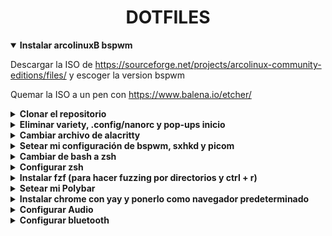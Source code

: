 <div align="center">
    <h1><strong>DOTFILES</strong></h1>
</div>

<details open>
<summary><strong>Instalar arcolinuxB bspwm</strong></summary>

Descargar la ISO de <https://sourceforge.net/projects/arcolinux-community-editions/files/> y escoger la version bspwm

Quemar la ISO a un pen con <https://www.balena.io/etcher/>
</details>

<details>
<summary><strong>Clonar el repositorio</strong></summary>

```console
git clone https://github.com/Sergio-RS/dotfiles.git ~/dotfiles
```

</details>

<details>
<summary><strong>Eliminar variety, .config/nanorc y pop-ups inicio</strong></summary>

Eliminamos variety para que no cambie de fondo de pantalla cada cierto tiempo

```console
sudo pacman -Rns variety
```

Borrar `.config/nanorc`. Si queremos cambiar la configuracion de nano está en
`/etc/nanorc`

```console
rm -rf ~/.config/nanorc
```

Para poder seleccionar y copiar con el ratón y wrapear el texto en el
editor de nano haremos lo siguiente:

```console
nano /etc/nanorc
#Comentar las siguientes líneas:
#set mouse
#set linenumber
#Descomentar la línea:
set softwrap
```

</details>

<details>
<summary><strong>Cambiar archivo de alacritty</strong></summary>
Primero añadir fuentes necesarias

```console
yay -S nerd-fonts-cascadia-code nerd-fonts-dejavu-complete nerd-fonts-fira-code;
sudo pacman -S powerline-common awesome-terminal-fonts
```

Ahora vamos a cambiar los archivos de configuracion que pone la distro 
automaticamente por los mios

```console
rm ~/.config/alacritty/alacritty.yml;
cp ~/dotfiles/alacritty.yml .config/alacritty/
```

</details>

<details>
<summary><strong>Setear mi configuración de bspwm, sxhkd y picom</strong></summary>

```console
rm -rf ~/.config/bspwm/*;
cp -r ~/dotfiles/bspwm/* ~/.config/bspwm/
```

</details>

<details>
<summary><strong>Cambiar de bash a zsh</strong></summary>

```console
sudo chsh $USER -s /bin/zsh;
sudo chsh root -s /bin/zsh
```

Hacer un relog pulsando Super + X y despues L
</details>

<details>
<summary><strong>Configurar zsh</strong></summary>

```console
yay -S zsh-theme-powerlevel10k-git;
echo 'source /usr/share/zsh-theme-powerlevel10k/powerlevel10k.zsh-theme' >>~/.zshrc>;
```

Cerramos la terminal, abrimos otra y hacemos

```console
p10k configure
```

Ahora instalamos los plugins en el directorio deseado

```console
sudo cp -r /usr/share/zsh/plugins/zsh-syntax-highlighting /usr/share/oh-my-zsh/plugins;
sudo git clone https://github.com/zsh-users/zsh-autosuggestions /usr/share/oh-my-zsh/plugins 
```

Borramos archivo `~/.zshrc` y ponemos el que tiene mi configuración

```console
rm ~/.zshrc
cp ~/dotfiles/.zshrc ~/
```

</details>

<details>
<summary><strong>Instalar fzf (para hacer fuzzing por directorios y ctrl + r)</strong></summary>

```console
git clone --depth 1 https://github.com/junegunn/fzf.git ~/.fzf;
~/.fzf/install
```

</details>

<details>
<summary><strong>Setear mi Polybar</strong></summary>

```console
rm -rf .config/polybar/*;
cp -r ~/dotfiles/polybar/* .config/polybar/;
```

</details>

<details>
<summary><strong>Instalar chrome con yay y ponerlo como navegador
predeterminado</strong></summary>

```console
yay -S google-chrome;
export BROWSER="";
xdg-settings set default-web-browser google-chrome.desktop
```

</details>

<details>
<summary><strong>Configurar Audio</strong></summary>

```console
pavucontrol
```

1. Ir a la pestaña Configuration
2. Elegir los perfiles que queramos para cada salida de audio. Poner en Off si no queremos usar nunca esa salida
3. Ir a la pestaña Output Devices
4. Seleccionar como fallback (cuadrado derecho con icono circular y un tick) el audio principal

</details>

<details>
<summary><strong>Configurar bluetooth</strong></summary>

Setear Autoenable=true en `/etc/bluetooth/main.conf`

Mirar si el servicio de bluetooth está corriendo. En caso de que no lo estea iniciarlo y activarlo para la siguiente vez que se encienda el pc

```console
sudo systemctl status bluetooth.service
sudo systemctl start bluetooth.service
sudo systemctl enable bluetooth.service
```

Ahora vamos a configurar algún dispositivo bluetooth

```console
bluetoothctl
#Dentro de la consola de bluetoothctl
power on
#agent on y default para que conecte automáticamente cualquiera dispositivo bluetooth que estea en modo trusted
agent on
default-agent
#Ahora escaneamos dispositivos
scan on
#Una vez tengamos el que queremos 
trust *MAC* #MAC es la del dispositivo que queremos
pair *MAC*
#Nos pedirá o que aceptemos el código o que lo escribamos para hacer el pairing
connect *MAC*
```

</details>
